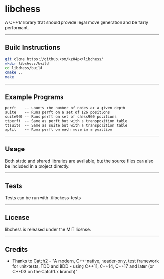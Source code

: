# libchess
A C++17 library that should provide legal move generation and be fairly performant.

---

## Build Instructions
```bash
git clone https://github.com/kz04px/libchess/
mkdir libchess/build
cd libchess/build
cmake ..
make
```

---

## Example Programs
```
perft    -- Counts the number of nodes at a given depth
suite    -- Runs perft on a set of 126 positions
suite960 -- Runs perft on set of chess960 positions
ttperft  -- Same as perft but with a transposition table
ttsuite  -- Same as suite but with a transposition table
split    -- Runs perft on each move in a position
```

---

## Usage
Both static and shared libraries are available, but the source files can also be included in a project directly.

---

## Tests
Tests can be run with ./libchess-tests

---

## License
libchess is released under the MIT license.

---

## Credits
- Thanks to [Catch2](https://github.com/catchorg/Catch2) - "A modern, C++-native, header-only, test framework for unit-tests, TDD and BDD - using C++11, C++14, C++17 and later (or C++03 on the Catch1.x branch)"
